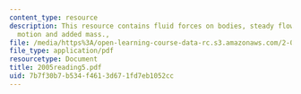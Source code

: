 ```yaml
---
content_type: resource
description: This resource contains fluid forces on bodies, steady flow, and unsteady
  motion and added mass.,
file: /media/https%3A/open-learning-course-data-rc.s3.amazonaws.com/2-016-hydrodynamics-13-012-fall-2005/7b7f30b7b534f4613d671fd7eb1052cc_2005reading5.pdf
file_type: application/pdf
resourcetype: Document
title: 2005reading5.pdf
uid: 7b7f30b7-b534-f461-3d67-1fd7eb1052cc
---
```

